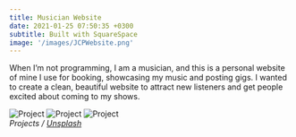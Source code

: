 ```yaml
---
title: Musician Website
date: 2021-01-25 07:50:35 +0300
subtitle: Built with SquareSpace
image: '/images/JCPWebsite.png'
---
```


When I’m not programming, I am a musician, and this is a personal website of mine I use for booking, showcasing my music and posting gigs. I wanted to create a clean, beautiful website to attract new listeners and get people excited about coming to my shows. 

<div class="gallery-box">
  <div class="gallery">
    <img src="/images/Musician1.png" alt="Project">
    <img src="/images/Musician2.png" alt="Project">
    <img src="/images/Musician3.png" alt="Project">
  </div>
  <em>Projects / <a href="https://unsplash.com/" target="_blank">Unsplash</a></em>
</div>


